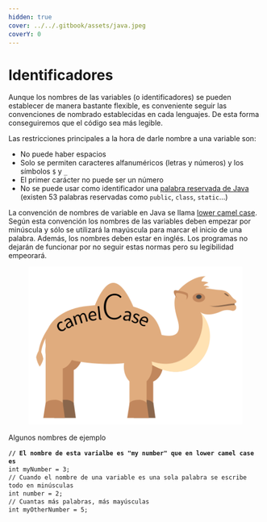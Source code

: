 ```yaml
---
hidden: true
cover: ../../.gitbook/assets/java.jpeg
coverY: 0
---
```


# Identificadores

Aunque los nombres de las variables (o identificadores) se pueden establecer de manera bastante flexible, es conveniente seguir las convenciones de nombrado establecidas en cada lenguajes. De esta forma conseguiremos que el código sea más legible.

Las restricciones principales a la hora de darle nombre a una variable son:

* No puede haber espacios
* Solo se permiten caracteres alfanuméricos (letras y números) y los símbolos `$` y `_` ​
* El primer carácter no puede ser un número​
* No se puede usar como identificador una [palabra reservada de Java](https://www.w3schools.com/java/java\_ref\_keywords.asp) (existen 53 palabras reservadas como `public`, `class`, `static`...)​

La convención de nombres de variable en Java se llama [lower camel case](https://es.wikipedia.org/wiki/Camel\_case). Según esta convención los nombres de las variables deben empezar por minúscula y sólo se utilizará la mayúscula para marcar el inicio de una palabra. Además, los nombres deben estar en inglés. Los programas no dejarán de funcionar por no seguir estas normas pero su legibilidad empeorará.​

<figure><img src="../../.gitbook/assets/java.png" alt=""><figcaption></figcaption></figure>

Algunos nombres de ejemplo

<pre class="language-java"><code class="lang-java"><strong>// El nombre de esta varialbe es "my number" que en lower camel case es
</strong>int myNumber = 3;
// Cuando el nombre de una variable es una sola palabra se escribe todo en minúsculas
int number = 2;
// Cuantas más palabras, más mayúsculas
int myOtherNumber = 5;
</code></pre>
